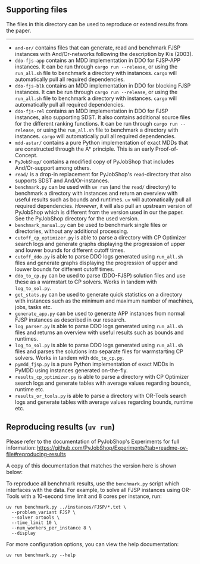 ## Supporting files

The files in this directory can be used to reproduce or extend results from the paper.

---

- `and-or/` contains files that can generate, read and benchmark FJSP instances with And/Or-networks following the description by Kis (2003).
- `ddo-fjs-app` contains an MDD implementation in DDO for FJSP-APP instances. It can be run through `cargo run --release`, or using the `run_all.sh` file to benchmark a directory with instances. `cargo` will automatically pull all required dependencies.
- `ddo-fjs-blk` contains an MDD implementation in DDO for blocking FJSP instances. It can be run through `cargo run --release`, or using the `run_all.sh` file to benchmark a directory with instances. `cargo` will automatically pull all required dependencies.
- `ddo-fjs-rel` contains an MDD implementation in DDO for FJSP instances, also supporting SDST. It also contains additional source files for the different ranking functions. It can be run through `cargo run --release`, or using the `run_all.sh` file to benchmark a directory with instances. `cargo` will automatically pull all required dependencies.
- `mdd-astar/` contains a pure Python implementation of exact MDDs that are constructed through the A* principle. This is an early Proof-of-Concept.
- `PyJobShop/` contains a modified copy of PyJobShop that includes And/Or-support among others.
- `read/` is a drop-in replacement for PyJobShop's `read`-directory that also supports SDST and And/Or-instances.
- `benchmark.py` can be used with `uv run` (and the `read/` directory) to benchmark a directory with instances and return an overview with useful results such as bounds and runtimes. `uv` will automatically pull all required dependencies. _However_, it will also pull an upstream version of PyJobShop which is different from the version used in our the paper. See the PyJobShop directory for the used version.
- `benchmark_manual.py` can be used to benchmark single files or directories, without any additional processing.
- `cutoff_cp_optimizer.py` is able to parse a directory with CP Optimizer search logs and generate graphs displaying the progression of upper and louwer bounds for different cutoff times.
- `cutoff_ddo.py` is able to parse DDO logs generated using `run_all.sh` files and generate graphs displaying the progression of upper and louwer bounds for different cutoff times.
- `ddo_to_cp.py` can be used to parse (DDO-FJSP) solution files and use these as a warmstart to CP solvers. Works in tandem with `log_to_sol.py`.
- `get_stats.py` can be used to generate quick statistics on a directory with instances such as the minimum and maximum number of machines, jobs, tasks etc.
- `generate_app.py` can be used to generate APP instances from normal FJSP instances as described in our research.
- `log_parser.py` is able to parse DDO logs generated using `run_all.sh` files and returns an overview with useful results such as bounds and runtimes.
- `log_to_sol.py` is able to parse DDO logs generated using `run_all.sh` files and parses the solutions into separate files for warmstarting CP solvers. Works in tandem with `ddo_to_cp.py`.
- `pymdd_fjsp.py` is a pure Python implementation of exact MDDs in PyMDD using instances generated on-the-fly.
- `results_cp_optimizer.py` is able to parse a directory with CP Optimizer search logs and generate tables with average values regarding bounds, runtime etc.
- `results_or_tools.py` is able to parse a directory with OR-Tools search logs and generate tables with average values regarding bounds, runtime etc.

## Reproducing results (`uv run`)
Please refer to the documentation of PyJobShop's Experiments for full information: https://github.com/PyJobShop/Experiments?tab=readme-ov-file#reproducing-results

A copy of this documentation that matches the version here is shown below:

To reproduce all benchmark results, use the `benchmark.py` script which interfaces with the data. For example, to solve all FJSP instances using OR-Tools with a 10-second time limit and 8 cores per instance, run:

```
uv run benchmark.py ../instances/FJSP/*.txt \
  --problem_variant FJSP \
  --solver ortools \
  --time_limit 10 \
  --num_workers_per_instance 8 \
  --display
```

For more configuration options, you can view the help documentation:

```
uv run benchmark.py --help
```
